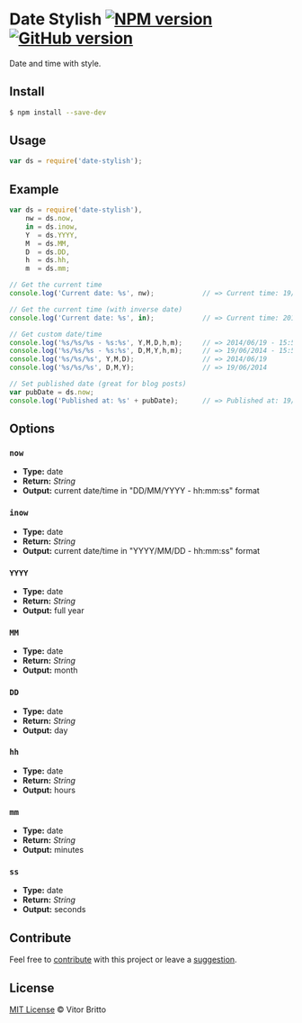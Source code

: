 # Date Stylish [![NPM version](https://badge.fury.io/js/date-stylish.svg)](http://badge.fury.io/js/date-stylish) [![GitHub version](https://badge.fury.io/gh/vitorbritto%2Fdate-stylish.svg)](http://badge.fury.io/gh/vitorbritto%2Fdate-stylish)

Date and time with style.


## Install

```bash
$ npm install --save-dev
```


## Usage

```javascript
var ds = require('date-stylish');
```


## Example

```javascript
var ds = require('date-stylish'),
    nw = ds.now,
    in = ds.inow,
    Y  = ds.YYYY,
    M  = ds.MM,
    D  = ds.DD,
    h  = ds.hh,
    m  = ds.mm;

// Get the current time
console.log('Current date: %s', nw);            // => Current time: 19/06/2014 - 15:50:25

// Get the current time (with inverse date)
console.log('Current date: %s', in);            // => Current time: 2014/06/19 - 15:50:25

// Get custom date/time
console.log('%s/%s/%s - %s:%s', Y,M,D,h,m);     // => 2014/06/19 - 15:50
console.log('%s/%s/%s - %s:%s', D,M,Y,h,m);     // => 19/06/2014 - 15:50
console.log('%s/%s/%s', Y,M,D);                 // => 2014/06/19
console.log('%s/%s/%s', D,M,Y);                 // => 19/06/2014

// Set published date (great for blog posts)
var pubDate = ds.now;
console.log('Published at: %s' + pubDate);      // => Published at: 19/06/2014 - 15:50:25
```


## Options

### `now`

- **Type:** date
- **Return:** _String_
- **Output:** current date/time in "DD/MM/YYYY - hh:mm:ss" format

### `inow`

- **Type:** date
- **Return:** _String_
- **Output:** current date/time in "YYYY/MM/DD - hh:mm:ss" format

### `YYYY`

- **Type:** date
- **Return:** _String_
- **Output:** full year

### `MM`

- **Type:** date
- **Return:** _String_
- **Output:** month

### `DD`

- **Type:** date
- **Return:** _String_
- **Output:** day

### `hh`

- **Type:** date
- **Return:** _String_
- **Output:** hours

### `mm`

- **Type:** date
- **Return:** _String_
- **Output:** minutes

### `ss`

- **Type:** date
- **Return:** _String_
- **Output:** seconds


## Contribute

Feel free to [contribute](https://github.com/vitorbritto/date-stylish/pulls) with this project or leave a [suggestion](https://github.com/vitorbritto/date-stylish/issues).


## License

[MIT License](http://vitorbritto.mit-license.org/) © Vitor Britto
